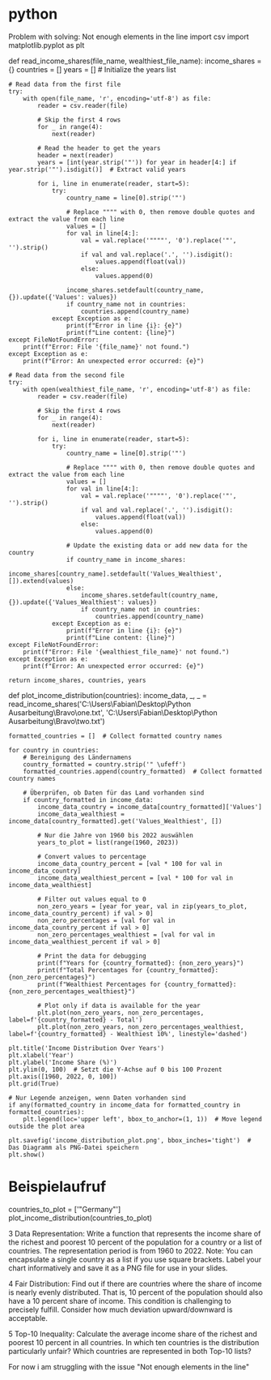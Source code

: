 # python
Problem with solving: Not enough elements in the line
import csv
import matplotlib.pyplot as plt

def read_income_shares(file_name, wealthiest_file_name):
    income_shares = {}
    countries = []
    years = []  # Initialize the years list
    
    # Read data from the first file
    try:
        with open(file_name, 'r', encoding='utf-8') as file:
            reader = csv.reader(file)
            
            # Skip the first 4 rows
            for _ in range(4):
                next(reader)

            # Read the header to get the years
            header = next(reader)
            years = [int(year.strip('"')) for year in header[4:] if year.strip('"').isdigit()]  # Extract valid years

            for i, line in enumerate(reader, start=5):
                try:
                    country_name = line[0].strip('"')
                    
                    # Replace """" with 0, then remove double quotes and extract the value from each line
                    values = []
                    for val in line[4:]:
                        val = val.replace('""""', '0').replace('"', '').strip()
                        if val and val.replace('.', '').isdigit():
                            values.append(float(val))
                        else:
                            values.append(0)

                    income_shares.setdefault(country_name, {}).update({'Values': values})
                    if country_name not in countries:
                        countries.append(country_name)
                except Exception as e:
                    print(f"Error in line {i}: {e}")
                    print(f"Line content: {line}")
    except FileNotFoundError:
        print(f"Error: File '{file_name}' not found.")
    except Exception as e:
        print(f"Error: An unexpected error occurred: {e}")
    
    # Read data from the second file
    try:
        with open(wealthiest_file_name, 'r', encoding='utf-8') as file:
            reader = csv.reader(file)
            
            # Skip the first 4 rows
            for _ in range(4):
                next(reader)

            for i, line in enumerate(reader, start=5):
                try:
                    country_name = line[0].strip('"')
                    
                    # Replace """" with 0, then remove double quotes and extract the value from each line
                    values = []
                    for val in line[4:]:
                        val = val.replace('""""', '0').replace('"', '').strip()
                        if val and val.replace('.', '').isdigit():
                            values.append(float(val))
                        else:
                            values.append(0)

                    # Update the existing data or add new data for the country
                    if country_name in income_shares:
                        income_shares[country_name].setdefault('Values_Wealthiest', []).extend(values)
                    else:
                        income_shares.setdefault(country_name, {}).update({'Values_Wealthiest': values})
                        if country_name not in countries:
                            countries.append(country_name)
                except Exception as e:
                    print(f"Error in line {i}: {e}")
                    print(f"Line content: {line}")
    except FileNotFoundError:
        print(f"Error: File '{wealthiest_file_name}' not found.")
    except Exception as e:
        print(f"Error: An unexpected error occurred: {e}")

    return income_shares, countries, years

def plot_income_distribution(countries):
    income_data, _, _ = read_income_shares('C:\\Users\\Fabian\\Desktop\\Python Ausarbeitung\\Bravo\\one.txt', 'C:\\Users\\Fabian\\Desktop\\Python Ausarbeitung\\Bravo\\two.txt')
    
    formatted_countries = []  # Collect formatted country names
    
    for country in countries:
        # Bereinigung des Ländernamens
        country_formatted = country.strip('" \ufeff')
        formatted_countries.append(country_formatted)  # Collect formatted country names
        
        # Überprüfen, ob Daten für das Land vorhanden sind
        if country_formatted in income_data:
            income_data_country = income_data[country_formatted]['Values']
            income_data_wealthiest = income_data[country_formatted].get('Values_Wealthiest', [])
            
            # Nur die Jahre von 1960 bis 2022 auswählen
            years_to_plot = list(range(1960, 2023))
            
            # Convert values to percentage
            income_data_country_percent = [val * 100 for val in income_data_country]
            income_data_wealthiest_percent = [val * 100 for val in income_data_wealthiest]
            
            # Filter out values equal to 0
            non_zero_years = [year for year, val in zip(years_to_plot, income_data_country_percent) if val > 0]
            non_zero_percentages = [val for val in income_data_country_percent if val > 0]
            non_zero_percentages_wealthiest = [val for val in income_data_wealthiest_percent if val > 0]
            
            # Print the data for debugging
            print(f"Years for {country_formatted}: {non_zero_years}")
            print(f"Total Percentages for {country_formatted}: {non_zero_percentages}")
            print(f"Wealthiest Percentages for {country_formatted}: {non_zero_percentages_wealthiest}")
            
            # Plot only if data is available for the year
            plt.plot(non_zero_years, non_zero_percentages, label=f'{country_formatted} - Total')
            plt.plot(non_zero_years, non_zero_percentages_wealthiest, label=f'{country_formatted} - Wealthiest 10%', linestyle='dashed')

    plt.title('Income Distribution Over Years')
    plt.xlabel('Year')
    plt.ylabel('Income Share (%)')
    plt.ylim(0, 100)  # Setzt die Y-Achse auf 0 bis 100 Prozent
    plt.axis([1960, 2022, 0, 100])
    plt.grid(True)
    
    # Nur Legende anzeigen, wenn Daten vorhanden sind
    if any(formatted_country in income_data for formatted_country in formatted_countries):
        plt.legend(loc='upper left', bbox_to_anchor=(1, 1))  # Move legend outside the plot area

    plt.savefig('income_distribution_plot.png', bbox_inches='tight')  # Das Diagramm als PNG-Datei speichern
    plt.show()

# Beispielaufruf
countries_to_plot = ['"Germany"']
plot_income_distribution(countries_to_plot)



3 Data Representation:
Write a function that represents the income share of the richest and poorest 10 percent of the population for a country or a list of countries. The representation period is from 1960 to 2022. Note: You can encapsulate a single country as a list if you use square brackets. Label your chart informatively and save it as a PNG file for use in your slides.

4 Fair Distribution:
Find out if there are countries where the share of income is nearly evenly distributed. That is, 10 percent of the population should also have a 10 percent share of income. This condition is challenging to precisely fulfill. Consider how much deviation upward/downward is acceptable.

5 Top-10 Inequality:
Calculate the average income share of the richest and poorest 10 percent in all countries. In which ten countries is the distribution particularly unfair? Which countries are represented in both Top-10 lists?


For now i am struggling with the issue "Not enough elements in the line"
